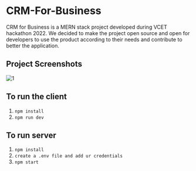 # CRM-For-Business
CRM for Business is a MERN stack project developed during VCET hackathon 2022. We decided to make the project open source and open for developers to use the product according to their needs and contribute to better the application.
## Project Screenshots
![1](https://user-images.githubusercontent.com/64482548/198934494-588afac3-7504-4d39-86bf-96ae65c169fc.png)

 
## To run the client 
1. `npm install`
2. `npm run dev`
## To run server
1. `npm install`
2. `create a .env file and add ur credentials`
3. `npm start`
